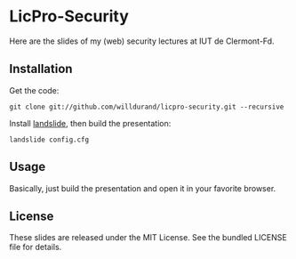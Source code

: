 LicPro-Security
===============

Here are the slides of my (web) security lectures at IUT de Clermont-Fd.


Installation
------------

Get the code:

    git clone git://github.com/willdurand/licpro-security.git --recursive

Install [landslide](https://github.com/adamzap/landslide#installation), then
build the presentation:

    landslide config.cfg


Usage
-----

Basically, just build the presentation and open it in your favorite browser.


License
-------

These slides are released under the MIT License. See the bundled LICENSE file for details.
